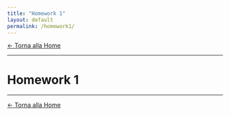 ```yaml
---
title: "Homework 1"
layout: default
permalink: /homework1/
---
```


[← Torna alla Home](/)

---
# Homework 1
---

[← Torna alla Home](/)